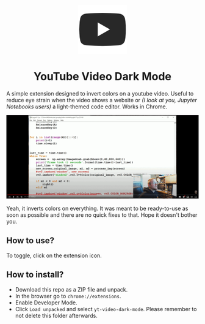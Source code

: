 <p align="center"><img src="images/icon-128.png"></p>
<h1 align="center">YouTube Video Dark Mode</h1>

A simple extension designed to invert colors on a youtube video. Useful to reduce eye strain when the video shows a website or *(I look at you, Jupyter Notebooks users)* a light-themed code editor. Works in Chrome.


![alt text](https://raw.githubusercontent.com/lf-netizen/yt-video-dark-mode/main/media/showcase.gif)

Yeah, it inverts colors on everything. It was meant to be ready-to-use as soon as possible and there are no quick fixes to that. Hope it doesn't bother you.

## How to use?
To toggle, click on the extension icon.

## How to install?
* Download this repo as a ZIP file and unpack.
* In the browser go to `chrome://extensions`.
* Enable Developer Mode.
* Click `Load unpacked` and select `yt-video-dark-mode`. Please remember to not delete this folder afterwards.